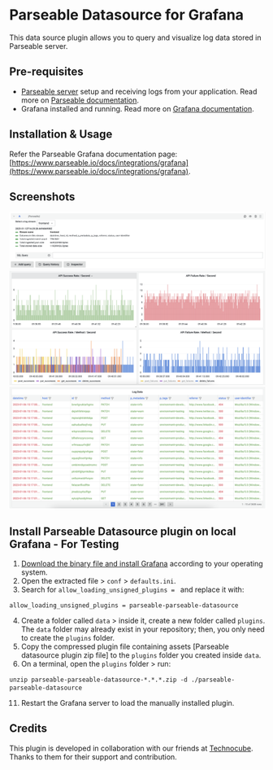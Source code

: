 # Parseable Datasource for Grafana

This data source plugin allows you to query and visualize log data stored in Parseable server.

## Pre-requisites

- [Parseable server](https://github.com/parseablehq/parseable) setup and receiving logs from your application. Read more on [Parseable documentation](https://www.parseable.io/docs/quick-start).
- Grafana installed and running. Read more on [Grafana documentation](https://grafana.com/docs/grafana/latest/installation/).

## Installation & Usage

Refer the Parseable Grafana documentation page: [https://www.parseable.io/docs/integrations/grafana](https://www.parseable.io/docs/integrations/grafana).

## Screenshots

![query editor](https://github.com/parseablehq/parseable-datasource/blob/main/src/img/query-editor.png?raw=true)
![log dashboard](https://github.com/parseablehq/parseable-datasource/blob/main/src/img/log-visualisation.png?raw=true)
![log text view](https://github.com/parseablehq/parseable-datasource/blob/main/src/img/log-view-text.png?raw=true)

## Install Parseable Datasource plugin on local Grafana - For Testing

1. [Download the binary file and install Grafana](https://grafana.com/docs/grafana/latest/setup-grafana/installation/) according to your operating system.
2. Open the extracted file > `conf` > `defaults.ini`.
3. Search for `allow_loading_unsigned_plugins = ` and replace it with:

```
allow_loading_unsigned_plugins = parseable-parseable-datasource
```

4. Create a folder called `data` > inside it, create a new folder called `plugins`. The `data` folder may already exist in your repository; then, you only need to create the `plugins` folder.
5. Copy the compressed plugin file containing assets [Parseable datasource plugin zip file] to the `plugins` folder you created inside `data`.
6. On a terminal, open the `plugins` folder > run:

```
unzip parseable-parseable-datasource-*.*.*.zip -d ./parseable-parseable-datasource
```
11. Restart the Grafana server to load the manually installed plugin.


## Credits

This plugin is developed in collaboration with our friends at [Technocube](https://www.technocube.co/). Thanks to them for their support and contribution.
